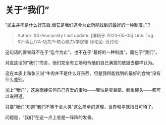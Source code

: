 # 关于“我们”
[“民主并不是什么好东西,但它是我们这今为止所能找到的最好的一种制度。”？](https://www.zhihu.com/question/264946143/answer/3014201500)

> Author: #0-Anonymity
> Last update: [编辑于 2023-05-05]
> Link:
> Tag: #2-事业/2A-功夫/1-核心能力/学逻辑
> 评论区:
> 泛讨论:

这句话的要害既不在于“迄今为止”，也不在于“最好的一种制度”，而在于“我们”。

对说这话的“我们”而言，他们完全有立场和令他们自己满意的依据去那样认为。

这在本质上和张三说“牛肉并不是什么好东西，但是我所能找到的最好的食物”没有什么差别。

加上“我们”，这后面接任何自己喜爱的事物——哪怕是臭豆腐、鲱鱼罐头——都可以说得通。

只要“我们”知道“我们不等于全人类”这么简单的道理，世界和平就指日可待了。

问题是，“我们”在这一点上总是一阵阵的发昏。
